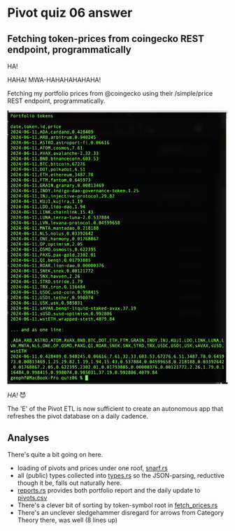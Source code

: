 # Pivot quiz 06 answer

## Fetching token-prices from coingecko REST endpoint, programmatically

HA!

HAHA! MWA-HAHAHAHAHAHA!

Fetching my portfolio prices from @coingecko using their /simple/price REST 
endpoint, programmatically.

![token-prices reports](imgs/token-prices-reports.png)

_HA!_ 😈

The 'E' of the Pivot ETL is now sufficient to create an autonomous app that
refreshes the pivot database on a daily cadence.

## Analyses

There's quite a bit going on here.

* loading of pivots and prices under one roof,
[snarf.rs](../../swerve/snarf.rs)
* all (public) types collected into
[types.rs](../../swerve/types.rs) so the JSON-parsing, reductive though it be,
falls out naturally here.
* [reports.rs](../../swerve/reports.rs) provides both portfolio report and the
daily update to
[pivots.csv](../../../data-files/csv/pivots.csv)
* There's a clever bit of sorting by token-symbol root in
[fetch_prices.rs](../../swerve/fetch_prices.rs)
* There's an unclever sledgehammer disregard for arrows from Category Theory
there, was well (8 lines up)
